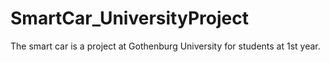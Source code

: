 # SmartCar_UniversityProject
The smart car is a project at Gothenburg University for students at 1st year. 
